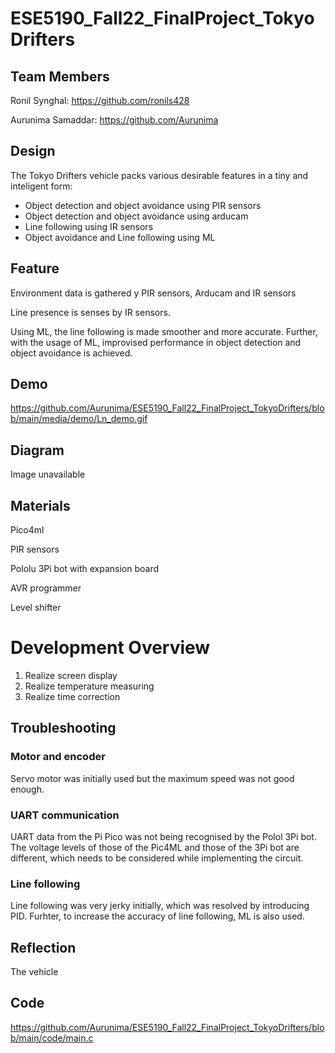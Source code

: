 # ESE5190_Fall22_FinalProject_TokyoDrifters

## Team Members
Ronil Synghal: https://github.com/ronils428

Aurunima Samaddar: https://github.com/Aurunima

## Design
The Tokyo Drifters vehicle packs various desirable features in a tiny and inteligent form:
- Object detection and object avoidance using PIR sensors
- Object detection and object avoidance using arducam
- Line following using IR sensors
- Object avoidance and Line following using ML

## Feature
Environment data is gathered y PIR sensors, Arducam and IR sensors

Line presence is senses by IR sensors. 

Using ML, the line following is made smoother and more accurate.
Further, with the usage of ML, improvised performance in object detection and object avoidance is achieved.


## Demo

https://github.com/Aurunima/ESE5190_Fall22_FinalProject_TokyoDrifters/blob/main/media/demo/Ln_demo.gif

## Diagram
Image unavailable


## Materials

Pico4ml

PIR sensors

Pololu 3Pi bot with expansion board

AVR programmer

Level shifter


# Development Overview
1. Realize screen display
2. Realize temperature measuring
3. Realize time correction

## Troubleshooting
### Motor and encoder
Servo motor was initially used but the maximum speed was not good enough.

### UART communication
UART data from the Pi Pico was not being recognised by the Polol 3Pi bot. The voltage levels of those of the Pic4ML and those of the 3Pi bot are different, which needs to be considered while implementing the circuit.

### Line following
Line following was very jerky initially, which was resolved by introducing PID.
Furhter, to increase the accuracy of line following, ML is also used.

## Reflection
The vehicle

## Code
https://github.com/Aurunima/ESE5190_Fall22_FinalProject_TokyoDrifters/blob/main/code/main.c
